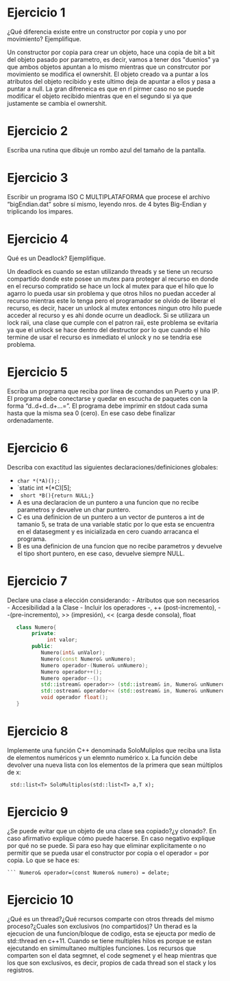 # Ejercicio 1
¿Qué diferencia existe entre un constructor por copia y uno por movimiento? Ejemplifique.

Un constructor por copia para crear un objeto, hace una copia de bit a bit del objeto pasado por parametro, es decir, vamos a tener dos "duenios" ya que ambos objetos apuntan a lo mismo mientras que un constrcutor por movimiento se modifica el ownershit. El objeto creado va a puntar a los atributos del objeto recibido y este ultimo deja de apuntar a ellos y pasa a puntar a null. La gran difreneica es que en rl pirmer caso no se puede modificar el objeto recibido mientras que en el segundo si ya que justamente se cambia el ownershit.

# Ejercicio 2
Escriba una rutina que dibuje un rombo azul del tamaño de la pantalla.

# Ejercicio 3
Escribir un programa ISO C MULTIPLATAFORMA que procese el archivo “bigEndian.dat” sobre sí mismo, leyendo nros. de 4 bytes Big-Endian y triplicando los impares.

# Ejercicio 4
Qué es un Deadlock? Ejemplifique.

Un deadlock es cuando se estan utilizando threads y se tiene un recurso compartido donde este posee un mutex para proteger al recurso en donde en el recurso compratido se hace un lock al mutex para que el hilo que lo agarro lo pueda usar sin problema y que otros hilos no puedan acceder al recurso mientras este lo tenga pero el programador se olvido de liberar el recurso, es decir, hacer un unlock al mutex entonces ningun otro hilo puede acceder al recurso y es ahi donde ocurre un deadlock. Si se utilizara un lock raii, una clase que cumple con el patron raii, este problema se evitaria ya que el unlock se hace dentro del destructor por lo que cuando el hilo termine de usar el recurso es inmediato el unlock y no se tendria ese problema.

# Ejercicio 5
Escriba un programa que reciba por línea de comandos un Puerto y una IP. El programa debe conectarse y quedar en escucha de paquetes con la forma 
“d..d+d..d+...=”. El programa debe imprimir en stdout cada suma hasta que la misma sea 0 (cero). En ese caso debe finalizar ordenadamente.

# Ejercicio 6
Describa con exactitud las siguientes declaraciones/definiciones globales: 
  *  `char *(*A)();:` 
  *  `static int *(*C)[5];
  *  ` short *B(){return NULL;}`
* A es una declaracion de un puntero a una funcion que no recibe parametros y devuelve un char puntero.
* C es una definicion de un puntero a un vector de punteros a int de tamanio 5, se trata de una variable static por lo que esta se encuentra en el datasegment y es inicializada en cero cuando arracanca el programa. 
* B es una definicion de una funcion que no recibe parametros y devuelve el tipo short puntero, en ese caso, devuelve siempre NULL. 
# Ejercicio 7
Declare una clase a elección considerando: - Atributos que son necesarios - Accesibilidad a la Clase - Incluir los operadores -, 
++ (post-incremento), --(pre-incremento), >> (impresión), << (carga desde consola), float
```C++
   class Numero{
        private:
             int valor;
        public:
           Numero(int& unValor);
           Numero(const Numero& unNumero);
           Numero operador-(Numero& unNumero);
           Numero operador++();
           Numero operador--();
           std::istream& operador>> (std::istream& in, Numero& unNumero);
           std::ostream& operador<< (std::ostream& in, Numero& unNumero);
           void operador float();
   }
```

# Ejercicio 8
 Implemente una función C++ denominada SoloMuliplos que reciba una lista de elementos numéricos y un elemnto numérico x. La función debe devolver una nueva 
 lista con los elementos de la primera que sean múltiplos de x:
 
 ` std::list<T> SoloMultiplos(std::list<T> a,T x);`
 
# Ejercicio 9 
  ¿Se puede evitar que un objeto de una clase sea copiado?¿y clonado?. En caso afirmativo explique cómo puede hacerse. En caso negativo explique por qué no 
  se puede.
  Si para eso hay que eliminar explicitamente o no permitir que se pueda usar el constructor por copia o el operador = por copia. Lo que se hace es:
  ``` Numero(const Numero& numero) = delate;
  ``` Numero& operador=(const Numero& numero) = delate;
  ```
  
# Ejercicio 10 
 ¿Qué es un thread?¿Qué recursos comparte con otros threads del mismo proceso?¿Cuales son exclusivos (no compartidos)?
Un therad es la ejecucion de una funcion/bloque de codigo, esta se ejeucta por medio de std::thread en c++11. Cuando se tiene multiples hilos es porque se estan ejecutando en simimultaneo multiples funciones. Los recursos que comparten son el data segmnet, el code segmenet y el heap mientras que los que son exclusivos, es decir, propios de cada thread son el stack y los registros.
